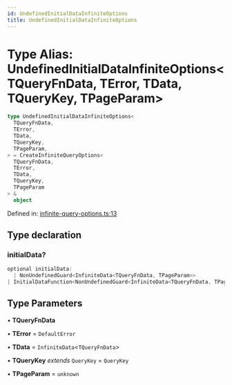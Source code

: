 ```yaml
---
id: UndefinedInitialDataInfiniteOptions
title: UndefinedInitialDataInfiniteOptions
---
```


<!-- DO NOT EDIT: this page is autogenerated from the type comments -->

# Type Alias: UndefinedInitialDataInfiniteOptions\<TQueryFnData, TError, TData, TQueryKey, TPageParam\>

```ts
type UndefinedInitialDataInfiniteOptions<
  TQueryFnData,
  TError,
  TData,
  TQueryKey,
  TPageParam,
> = CreateInfiniteQueryOptions<
  TQueryFnData,
  TError,
  TData,
  TQueryKey,
  TPageParam
> &
  object
```

Defined in: [infinite-query-options.ts:13](https://github.com/TanStack/query/blob/main/packages/angular-query-experimental/src/infinite-query-options.ts#L13)

## Type declaration

### initialData?

```ts
optional initialData:
  | NonUndefinedGuard<InfiniteData<TQueryFnData, TPageParam>>
| InitialDataFunction<NonUndefinedGuard<InfiniteData<TQueryFnData, TPageParam>>>;
```

## Type Parameters

• **TQueryFnData**

• **TError** = `DefaultError`

• **TData** = `InfiniteData`\<`TQueryFnData`\>

• **TQueryKey** _extends_ `QueryKey` = `QueryKey`

• **TPageParam** = `unknown`
